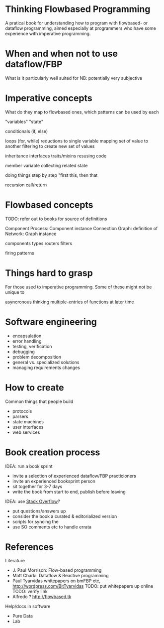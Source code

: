 
Thinking Flowbased Programming
==============================
A pratical book for understanding how to program
with flowbased- or dataflow programming,
aimed especially at programmers who have
some experience with imperative programming.

When and when not to use dataflow/FBP
=====================
What is it particularly well suited for
NB: potentially very subjective


Imperative concepts
====================
What do they map to flowbased ones,
which patterns can be used by each

"variables"
"state"

conditionals (if, else)

loops (for, while)
    reductions to single variable
    mapping set of value to another
    filtering to create new set of values

inheritance
    interfaces
    traits/mixins
    resusing code

member variable
    collecting related state

doing things step by step
"first this, then that

recursion
call/return

Flowbased concepts
==================
TODO: refer out to books for source of definitions

Component
Process: Component instance
Connection
Graph: definition of 
Network: Graph instance

components types
    routers
    filters

firing patterns


Things hard to grasp
================
For those used to imperative programming.
Some of these might not be unique to

asyncronous thinking
multiple-entries of functions at later time


Software engineering
====================
* encapsulation
* error handling
* testing, verification
* debugging
* problem decomposition
* general vs. specialized solutions
* managing requirements changes



How to create
===============
Common things that people build

* protocols
* parsers
* state machines
* user interfaces
* web services

Book creation process
=====================

IDEA: run a book sprint

* invite a selection of experienced dataflow/FBP practicioners
* invite an experienced booksprint person
* sit together for 3-7 days
* write the book from start to end, publish before leaving

IDEA: use [Stack Overflow](stackoverflow.com)?

* put questions/answers up
* consider the book a curated & editorialized version
* scripts for syncing the
* use SO comments etc to handle errata


References
===========

Literature

* J. Paul Morrison: Flow-based programming
* Matt Charki: Dataflow & Reactive programming
* Paul Tyarvidas whitepapers on bmFBP etc, http://wordpress.com/BitTyarvidas
TODO: put whitepapers up online
TODO: verify link
* Alfredo ? http://flowbased.tk

Help/docs in software

* Pure Data
* Lab



